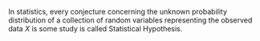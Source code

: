 In statistics, every conjecture concerning the unknown probability distribution of a collection of random variables representing the observed data $X$ is some study is called Statistical Hypothesis.